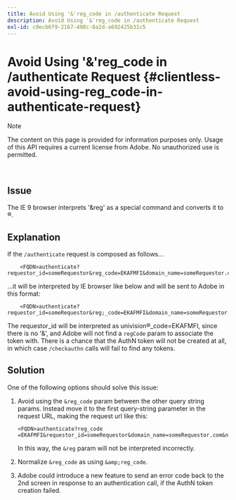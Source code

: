 ```yaml
---
title: Avoid Using '&'reg_code in /authenticate Request
description: Avoid Using '&'reg_code in /authenticate Request
exl-id: c0ecb6f9-2167-498c-8a2d-a692425b31c5
---
```

# Avoid Using '&'reg_code in /authenticate Request {#clientless-avoid-using-reg_code-in-authenticate-request}

>[!NOTE]
>
>The content on this page is provided for information purposes only. Usage of this API requires a current license from Adobe. No unauthorized use is permitted.

</br>



## Issue

The IE 9 browser interprets '\&reg' as a special command and converts it to &reg;. 

## Explanation

If the `/authenticate` request is composed as follows...

 
```
    <FQDN>authenticate? requestor_id=someRequestor&reg_code=EKAFMFI&domain_name=someRequestor.com&noflash=true&mso_id=someMvpd&redirect_url=someRequestor.redirect.url.html
```
 

...it will be interpreted by IE browser like below and will be sent to Adobe in this format:

 
```
    <FQDN>authenticate?requestor_id=someRequestor&reg;_code=EKAFMFI&domain_name=someRequestor.com&noflash=true&mso_id=someMvpd&redirect_url=someRequestor.redirect.url.html
```
 

The requestor\_id will be interpreted as univision&reg;\_code=EKAFMFI, since there is no '&', and Adobe will not find a `regCode` param to associate the token with.  There is a chance that the AuthN token will not be created at all, in which case `/checkauthn` calls will fail to find any tokens.



## Solution

One of the following options should solve this issue:

1.  Avoid using the `&reg_code` param between the other query string params.  Instead move it to the first query-string parameter in the request URL, making the request url like this:  
     
    
        <FQDN>authenticate?reg_code =EKAFMFI&requestor_id=someRequestor&domain_name=someRequestor.com&noflash=true&mso_id=someMvpd&redirect_url=someRequestor.redirect.url.html
    
      
    In this way, the `&reg` param will not be interpreted incorrectly.

1.  Normalize `&reg_code` as using `&amp;reg_code`.

1.  Adobe could introduce a new feature to send an error code back to the 2nd screen in response to an authentication call, if the AuthN token creation failed.
